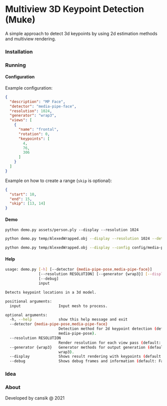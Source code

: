 # Multiview 3D Keypoint Detection (Muke)
A simple approach to detect 3d keypoints by using 2d estimation methods and multiview rendering.

### Installation

### Running

#### Configuration

Example configuration:

```json
{
  "description": "MP Face",
  "detector": "media-pipe-face",
  "resolution": 1024,
  "generator": "wrap3",
  "views": [
    {
      "name": "frontal",
      "rotation": 0,
      "keypoints": [
        4,
        76,
        306
      ]
    }
  ]
}
```

Example on how to create a range (`skip` is optional):

```json
{
  "start": 10,
  "end": 15,
  "skip": [13, 14]
}
```

#### Demo

```
python demo.py assets/person.ply --display --resolution 1024
```

```bash
python demo.py temp/AlexedWrapped.obj --display --resolution 1024 --detector media-pipe-face
```

```bash
python demo.py temp/AlexedWrapped.obj --display --config config/media-pipe-face.json
```

#### Help

```bash
usage: demo.py [-h] [--detector {media-pipe-pose,media-pipe-face}]
               [--resolution RESOLUTION] [--generator {wrap3}] [--display]
               [--debug]
               input

Detects keypoint locations in a 3d model.

positional arguments:
  input                 Input mesh to process.

optional arguments:
  -h, --help            show this help message and exit
  --detector {media-pipe-pose,media-pipe-face}
                        Detection method for 2d keypoint detection (default:
                        media-pipe-pose).
  --resolution RESOLUTION
                        Render resolution for each view pass (default: 512).
  --generator {wrap3}   Generator methods for output generation (default:
                        wrap3).
  --display             Shows result rendering with keypoints (default: False)
  --debug               Shows debug frames and information (default: False)
```

### Idea

### About
Developed by cansik @ 2021